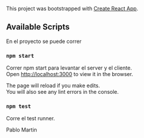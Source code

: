 This project was bootstrapped with [Create React App](https://github.com/facebook/create-react-app).

## Available Scripts

En el proyecto se puede correr

### `npm start`

Correr npm start para levantar el server y el cliente.<br />
Open [http://localhost:3000](http://localhost:3000) to view it in the browser.

The page will reload if you make edits.<br />
You will also see any lint errors in the console.

### `npm test`

Corre el test runner.<br />


Pablo Martin
